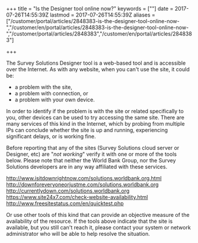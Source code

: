 ﻿+++
title = "Is the Designer tool online now?"
keywords = [""]
date = 2017-07-26T14:55:39Z
lastmod = 2017-07-26T14:55:39Z
aliases = ["/customer/portal/articles/2848383-is-the-designer-tool-online-now-","/customer/en/portal/articles/2848383-is-the-designer-tool-online-now-","/customer/portal/articles/2848383","/customer/en/portal/articles/2848383"]

+++

The Survey Solutions Designer tool is a web-based tool and is accessible
over the Internet. As with any website, when you can't use the site, it
could be:

- a problem with the site,
- a problem with connection, or
- a problem with your own device.

In order to identify if the problem is with the site or related
specifically to you, other devices can be used to try accessing the same
site. There are many services of this kind in the Internet, which by
probing from multiple IPs can conclude whether the site is up and
running, experiencing significant delays, or is working fine.  
  
Before reporting that any of the sites (Survey Solutions cloud server or
Designer, etc) are "*not working*" verify it with one or more of the
tools below. Please note that neither the World Bank Group, nor the
Survey Solutions developers are in any way affiliated with these
services.  
  
<http://www.isitdownrightnow.com/solutions.worldbank.org.html>  
<http://downforeveryoneorjustme.com/solutions.worldbank.org>  
<http://currentlydown.com/solutions.worldbank.org>  
<https://www.site24x7.com/check-website-availability.html>  
<http://www.freesitestatus.com/en/quicktest.php>  
  
Or use other tools of this kind that can provide an objective measure of
the availability of the resource. If the tools above indicate that the
site is available, but you still can't reach it, please contact your
system or network administrator who will be able to help resolve the
situation.
